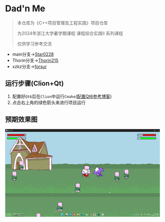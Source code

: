 # Dad'n Me
> 本仓库为《C++项目管理及工程实践》项目仓库
> 
> 为2024年浙江大学暑学期课程 课程综合实践Ⅱ 系列课程
> 
> 仅供学习参考交流
- main分支->[Star0228](https://github.com/Star0228)
- Thorin分支->[Thorin215](https://github.com/Thorin215)
- xzkz分支->[forsur](https://github.com/forsur)



## 运行步骤(Clion+Qt)
1. 配置好`Qt6`后在`Clion`中运行`Cmake`([配置Qt6参考博客](https://www.cnblogs.com/hanlulu1998/p/17989683))
2. 点击右上角的绿色箭头来进行项目运行

## 预期效果图
![Sample](resource/Sample.png)

